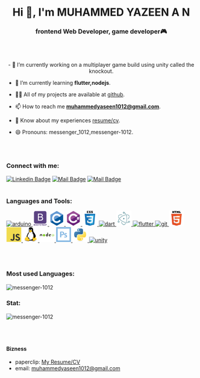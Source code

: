 <h1 align="center">Hi 👋, I'm MUHAMMED YAZEEN A N</h1>
<h3 align="center">frontend Web Developer, game developer🎮</h3>
<br>
</br>
<p style="text-align: center;">
- 🔭 I’m currently working on a multiplayer game build using unity called the knockout.

- 🌱 I’m currently learning **flutter,nodejs**.

- 👨‍💻 All of my projects are available at [github]([](https://github.com/messenger-1012/)).

- 📫 How to reach me **muhammedyaseen1012@gmail.com**.

- 📄 Know about my experiences [resume/cv](http://muhammedyazeenan.live/).
- 😄 Pronouns: messenger_1012,messenger-1012.
</p>
<br>
<br>

<h3 align="left">Connect with me:</h3>

[![Linkedin Badge](https://img.shields.io/badge/-muhammedyazeenan-0e76a8?style=flat&labelColor=0e76a8&logo=linkedin&logoColor=white)](https://www.linkedin.com/in/muhammedyazeenan/) [![Mail Badge](https://img.shields.io/badge/-@messenger_1012-e84393?style=flat&labelColor=e84393&logo=instagram&logoColor=white)](https://www.instagram.com/messenger_1012/) [![Mail Badge](https://img.shields.io/badge/-muhammedyaseen1012@gmail.com-c0392b?style=flat&labelColor=c0392b&logo=gmail&logoColor=white)](mailto:muhammedyaseen1012@gmail.com)
<br>
<br>

<h3 align="left">Languages and Tools:</h3>
<p align="left"> <a href="https://developer.android.com" target="_blank">  <img src="https://cdn.worldvectorlogo.com/logos/arduino-1.svg" alt="arduino" width="40" height="40"/> </a> <a href="https://getbootstrap.com" target="_blank"> <img src="https://raw.githubusercontent.com/devicons/devicon/master/icons/bootstrap/bootstrap-plain-wordmark.svg" alt="bootstrap" width="40" height="40"/> </a> <a href="https://www.cprogramming.com/" target="_blank"> <img src="https://raw.githubusercontent.com/devicons/devicon/master/icons/c/c-original.svg" alt="c" width="40" height="40"/> </a> <a href="https://www.w3schools.com/cs/" target="_blank"> <img src="https://raw.githubusercontent.com/devicons/devicon/master/icons/csharp/csharp-original.svg" alt="csharp" width="40" height="40"/> </a> <a href="https://www.w3schools.com/css/" target="_blank"> <img src="https://raw.githubusercontent.com/devicons/devicon/master/icons/css3/css3-original-wordmark.svg" alt="css3" width="40" height="40"/> </a> <a href="https://dart.dev" target="_blank"> <img src="https://www.vectorlogo.zone/logos/dartlang/dartlang-icon.svg" alt="dart" width="40" height="40"/> </a> <a href="https://www.electronjs.org" target="_blank"> <img src="https://raw.githubusercontent.com/devicons/devicon/master/icons/electron/electron-original.svg" alt="electron" width="40" height="40"/> </a> <a href="https://flutter.dev" target="_blank"> <img src="https://www.vectorlogo.zone/logos/flutterio/flutterio-icon.svg" alt="flutter" width="40" height="40"/> </a> <a href="https://git-scm.com/" target="_blank"> <img src="https://www.vectorlogo.zone/logos/git-scm/git-scm-icon.svg" alt="git" width="40" height="40"/> </a> <a href="https://www.w3.org/html/" target="_blank"> <img src="https://raw.githubusercontent.com/devicons/devicon/master/icons/html5/html5-original-wordmark.svg" alt="html5" width="40" height="40"/> </a> <a href="https://developer.mozilla.org/en-US/docs/Web/JavaScript" target="_blank"> <img src="https://raw.githubusercontent.com/devicons/devicon/master/icons/javascript/javascript-original.svg" alt="javascript" width="40" height="40"/> </a> <a href="https://www.linux.org/" target="_blank"> <img src="https://raw.githubusercontent.com/devicons/devicon/master/icons/linux/linux-original.svg" alt="linux" width="40" height="40"/> </a> <a href="https://nodejs.org" target="_blank"> <img src="https://raw.githubusercontent.com/devicons/devicon/master/icons/nodejs/nodejs-original-wordmark.svg" alt="nodejs" width="40" height="40"/> </a> <a href="https://www.photoshop.com/en" target="_blank"> <img src="https://raw.githubusercontent.com/devicons/devicon/master/icons/photoshop/photoshop-line.svg" alt="photoshop" width="40" height="40"/> </a> <a href="https://www.python.org" target="_blank"> <img src="https://raw.githubusercontent.com/devicons/devicon/master/icons/python/python-original.svg" alt="python" width="40" height="40"/> </a> <a href="https://unity.com/" target="_blank"> <img src="https://www.vectorlogo.zone/logos/unity3d/unity3d-icon.svg" alt="unity" width="40" height="40"/> </a> </p>
<br>
<br>
<h3 align="left">Most used Languages:</h3>
<p><img align="center" src="https://github-readme-stats.vercel.app/api/top-langs?username=messenger-1012&show_icons=true&locale=en&layout=compact" alt="messenger-1012" /></p>

<h3 align="left">Stat:</h3>
<p><img align="center" src="https://github-readme-streak-stats.herokuapp.com/?user=messenger-1012&" alt="messenger-1012" /></p>
<br>
<br>

#### Bizness
- paperclip: [My Resume/CV](https://muhammedyazeenan.live/mycv.pdf)
- email: muhammedyaseen1012@gmail.com

